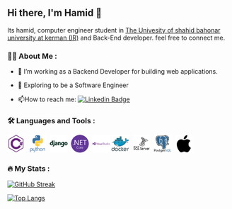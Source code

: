 ## Hi there, I'm Hamid 👋

Its hamid, computer engineer student in [The Univesity of shahid bahonar university at kerman (IR)](https://uk.ac.ir/en/home) and Back-End developer. feel free to connect me.

### :man_technologist: About Me :

- :telescope: I’m working as a Backend Developer for building web applications.
 
- :seedling: Exploring to be a Software Engineer
 
- :mailbox:How to reach me: [![Linkedin Badge](https://img.shields.io/badge/LinkedIn-blue?style=for-the-badge&logo=linkedin&logoColor=white)](https://www.linkedin.com/in/hamid-balalzadeh)
  
### :hammer_and_wrench: Languages and Tools :

  <div>
  <img src="https://github.com/devicons/devicon/blob/master/icons/csharp/csharp-line.svg" title="C#" alt="C#" width="40" height="40"/>&nbsp;
  <img src="https://github.com/devicons/devicon/blob/master/icons/python/python-original-wordmark.svg" title="Python" alt="Python" width="40" height="40"/>&nbsp;
  <img src="https://github.com/devicons/devicon/blob/master/icons/django/django-plain-wordmark.svg" title="Django" alt="Django" width="40" height="40"/>&nbsp;
  <img src="https://github.com/devicons/devicon/blob/master/icons/dotnetcore/dotnetcore-original.svg" title="DotNetCore" alt="DotNetCore" width="40" height="40"/>&nbsp;
  <img src="https://github.com/devicons/devicon/blob/master/icons/visualstudio/visualstudio-plain-wordmark.svg" title="VS" **alt="VS" width="40" height="40"/>
  <img src="https://github.com/devicons/devicon/blob/master/icons/docker/docker-original-wordmark.svg"  title="Docker" alt="Docker" width="40" height="40"/>&nbsp;
  <img src="https://github.com/devicons/devicon/blob/master/icons/microsoftsqlserver/microsoftsqlserver-plain-wordmark.svg" title="MSSql" alt="MSSql" width="40" height="40"/>&nbsp;
  <img src="https://github.com/devicons/devicon/blob/master/icons/postgresql/postgresql-original-wordmark.svg" title="PostreSql" alt="PostreSql" width="40" height="40"/>&nbsp;
  <img src="https://github.com/devicons/devicon/blob/master/icons/apple/apple-original.svg" title="Apple" alt="Apple" width="40" height="40"/>&nbsp;
  
</div>

### :fire: My Stats :
[![GitHub Streak](http://github-readme-streak-stats.herokuapp.com?user=Hamid-Ba&theme=dark&background=000000)](https://git.io/streak-stats)

[![Top Langs](https://github-readme-stats.vercel.app/api/top-langs/?username=Hamid-Ba&layout=compact&theme=vision-friendly-dark)](https://github.com/anuraghazra/github-readme-stats)


<!--
**Hamid-Ba/Hamid-Ba** is a ✨ _special_ ✨ repository because its `README.md` (this file) appears on your GitHub profile.

Here are some ideas to get you started:

- 🔭 I’m currently working on ...
- 🌱 I’m currently learning ...
- 👯 I’m looking to collaborate on ...
- 🤔 I’m looking for help with ...
- 💬 Ask me about ...
- 📫 How to reach me: ...
- 😄 Pronouns: ...
- ⚡ Fun fact: ...
-->
